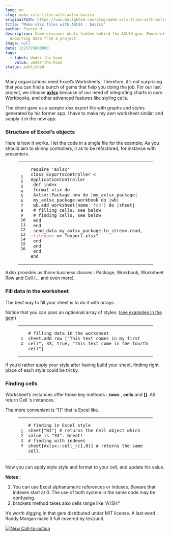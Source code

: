 ```yaml
---
lang: en
slug: make-xslx-files-with-axlsx-basics
originalPath: https://www.belighted.com/blog/make-xslx-files-with-axlsx-basics
title: "Make xlsx files with AXLSX : basics"
author: Pierre M.
description: Come discover whats hidden behind the AXLSX gem. Powerfull tool for
  exporting data from a project.
image: null
date: 1325376000000
tags:
  - label: Under the hood
    value: under-the-hood
status: published
---
```

Many organizations need Excel’s Worksheets. Therefore, it’s not surprising that you can find a bunch of gems that help you doing the job. For our last project, we choose **[axlsx](https://github.com/randym/axlsx)** because of our need of integrating charts in ours Workbooks, and other advanced features like styling cells.

The client gave us a sample xlsx export file with graphs and styles generated by his former app. I have to make my own worksheet similar and supply it in the new app.

### Structure of Excel’s objects

Here is how it works. I let the code in a single file for the example; As you should aim to skinny controllers, it as to be refactored, for instance with presenters.

<figure class="code"><div class="highlight"><table><tbody><tr><td class="gutter"><pre class="line-numbers"><span class="line-number">1</span>
<span class="line-number">2</span>
<span class="line-number">3</span>
<span class="line-number">4</span>
<span class="line-number">5</span>
<span class="line-number">6</span>
<span class="line-number">7</span>
<span class="line-number">8</span>
<span class="line-number">9</span>
<span class="line-number">10</span>
<span class="line-number">11</span>
<span class="line-number">12</span>
<span class="line-number">13</span>
<span class="line-number">14</span>
<span class="line-number">15</span>
<span class="line-number">16</span>
</pre></td><td class="code"><pre><code class="ruby"><span class="line"><span class="nb"><span class="keyword">require</span></span> <span class="s1"><span class="string">'axlsx'</span></span>
</span><span class="line"><span class="k"><span class="class"><span class="keyword">class</span></span></span><span class="class"> <span class="nc"><span class="title">ExportsController</span></span> <span class="o"><span class="inheritance">&lt;</span></span><span class="inheritance"> <span class="no"><span class="parent">ApplicationController</span></span></span><span class="no"></span></span><span class="no"></span>
</span><span class="line"> <span class="k"><span class="function"><span class="keyword">def</span></span></span><span class="function"> <span class="nf"><span class="title">index</span></span></span><span class="nf"></span>
</span><span class="line"> <span class="nb">format</span><span class="o">.</span><span class="n">xlsx</span> <span class="k"><span class="keyword">do</span></span>
</span><span class="line"> <span class="no"><span class="constant">Axlsx</span></span><span class="constant"><span class="o">::</span><span class="no">Package</span></span><span class="no"></span><span class="o">.</span><span class="n">new</span> <span class="k"><span class="keyword">do</span></span> <span class="o">|</span><span class="n">my_axlsx_package</span><span class="o">|</span>
</span><span class="line"> <span class="n">my_axlsx_package</span><span class="o">.</span><span class="n">workbook</span> <span class="k"><span class="keyword">do</span></span> <span class="o">|</span><span class="n">wb</span><span class="o">|</span>
</span><span class="line"> <span class="n">wb</span><span class="o">.</span><span class="n">add_worksheet</span><span class="p">(</span><span class="nb">name</span><span class="ss"><span class="symbol">:<span class="string">'foo'</span></span></span><span class="p">)</span> <span class="k"><span class="keyword">do</span></span> <span class="o">|</span><span class="n">sheet</span><span class="o">|</span>
</span><span class="line"> <span class="c1"><span class="comment"># filling cells, see below</span></span>
</span><span class="line"> <span class="c1"><span class="comment"># finding cells, see below</span></span>
</span><span class="line"> <span class="k"><span class="keyword">end</span></span>
</span><span class="line"> <span class="k"><span class="keyword">end</span></span>
</span><span class="line"> <span class="n">send_data</span> <span class="n">my_axlsx_package</span><span class="o">.</span><span class="n">to_stream</span><span class="o">.</span><span class="n">read</span><span class="p">,</span> <span class="ss"><span class="symbol">:filename</span></span> <span class="o">=&gt;</span> <span class="s2"><span class="string">"export.xlsx"</span></span>
</span><span class="line"> <span class="k"><span class="keyword">end</span></span>
</span><span class="line"> <span class="k"><span class="keyword">end</span></span>
</span><span class="line"> <span class="k"><span class="keyword">end</span></span>
</span><span class="line"><span class="k"><span class="keyword">end</span></span>
</span></code></pre></td></tr></tbody></table></div></figure>

Axlsx provides us those business classes : Package, Workbook, Worksheet Row and Cell (… and even more).

### Fill data in the worksheet

The best way to fill your sheet is to do it with arrays.

Notice that you can pass an optionnal array of styles. [(see examples in the gem)](https://github.com/randym/axlsx/blob/master/examples/example.rb)

<figure class="code"><div class="highlight"><table><tbody><tr><td class="gutter"><pre class="line-numbers"><span class="line-number">1</span>
<span class="line-number">2</span>
</pre></td><td class="code"><pre><code class="ruby"><span class="line"><span class="c1"><span class="comment"># filling data in the worksheet</span></span>
</span><span class="line"><span class="n">sheet</span><span class="o">.</span><span class="n">add_row</span> <span class="o">[</span><span class="s2"><span class="string">"This text comes in my first cell"</span></span><span class="p">,</span> <span class="mi"><span class="number">33</span></span><span class="p">,</span> <span class="kp"><span class="keyword">true</span></span><span class="p">,</span> <span class="s2"><span class="string">"this text come in the fourth cell"</span></span><span class="o">]</span>
</span></code></pre></td></tr></tbody></table></div></figure>

If you’d rather apply your style after having build your sheet, finding right place of each style could be tricky.

### Finding cells

Worksheet’s instances offer those key methods : **rows** , **cells** and **\[\]**. All return Cell ‘s instances.

The more convenient is “\[\]” that is Excel like.

<figure class="code"><div class="highlight"><table><tbody><tr><td class="gutter"><pre class="line-numbers"><span class="line-number">1</span>
<span class="line-number">2</span>
<span class="line-number">3</span>
<span class="line-number">4</span>
</pre></td><td class="code"><pre><code class="ruby"><span class="line"><span class="c1"><span class="comment"># finding in Excel style</span></span>
</span><span class="line"><span class="n">sheet</span><span class="o">[</span><span class="s2"><span class="string">"B1"</span></span><span class="o">]</span> <span class="c1"><span class="comment"># returns the Cell object which value is "33". Great!</span></span>
</span><span class="line"><span class="c1"><span class="comment"># finding with indexes</span></span>
</span><span class="line"><span class="n">sheet</span><span class="o">[</span><span class="no"><span class="constant">Axlsx</span></span><span class="constant"><span class="o">::</span></span><span class="o"></span><span class="n">cell_r</span><span class="p">(</span><span class="mi"><span class="number">1</span></span><span class="p">,</span><span class="mi"><span class="number">0</span></span><span class="p">)</span><span class="o">]</span> <span class="c1"><span class="comment"># returns the same cell.</span></span>
</span></code></pre></td></tr></tbody></table></div></figure>

Now you can apply style style and format to your cell, and update his value.

**Notes :**

1.  You can use Excel alphanumeric references or indexes. Beware that indexes start at 0. The use of both system in the same code may be confusing.
2.  brackets method takes also cells range like “A1:B4”

It’s worth digging in that gem distributed under MIT license. A last word : Randy Morgan make it full covered by test/unit.  
  
[![New Call-to-action](https://no-cache.hubspot.com/cta/default/1684659/fb3606cc-cc1b-47d0-ae85-2c9f69837fe2.png)](https://cta-redirect.hubspot.com/cta/redirect/1684659/fb3606cc-cc1b-47d0-ae85-2c9f69837fe2)